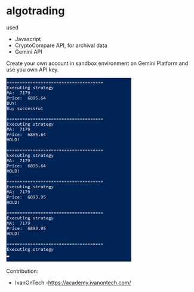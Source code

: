 # algotrading
used
- Javascript
- CryptoCompare API, for archival data
- Gemini API

Create your own account in sandbox environment on Gemini Platform and use you own API key.

<img src="https://github.com/adagora/images/blob/master/algotrading.png" alt= "trading screen" >

Contribution:
- IvanOnTech -https://academy.ivanontech.com/
